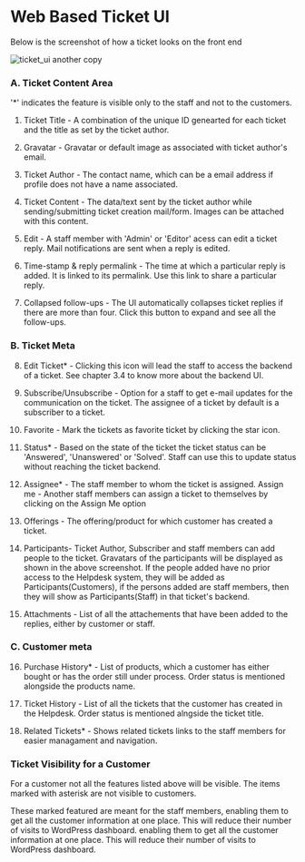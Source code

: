 # Web Based Ticket UI

Below is the screenshot of how a ticket looks on the front end

![ticket_ui another copy](https://cloud.githubusercontent.com/assets/8191145/7630475/f6c578c8-fa53-11e4-83c3-740cc9b03b8a.png)


###  A. Ticket Content Area

'*' indicates the feature is visible only to the staff and not to the customers.


1. Ticket Title - A combination of the unique ID genearted for each ticket and the title as set by the ticket author.

2. Gravatar - Gravatar or default image as associated with ticket author's email.

3. Ticket Author -  The contact name, which can be a email address if profile does not have a name associated.

4. Ticket Content - The data/text sent by the ticket author while sending/submitting ticket creation mail/form. Images can be attached with this content.

5. Edit  - A staff member with 'Admin' or 'Editor' acess can edit a ticket reply. Mail notifications are sent when a reply is edited.

6. Time-stamp & reply permalink - The time at which a particular reply is added. It is linked to its permalink. Use this link to share a particular reply.

7. Collapsed follow-ups - The UI automatically collapses ticket replies if there are more than four. Click this button to expand and see all the follow-ups.
### B. Ticket Meta
8. Edit Ticket* - Clicking this icon will lead the staff to access the backend of a ticket. See chapter 3.4 to know more about the backend UI.

9. Subscribe/Unsubscribe - Option for a staff to get e-mail updates for the communication on the ticket. The assignee of a ticket by default is a subscriber to a ticket.

10. Favorite - Mark the tickets as favorite ticket by clicking the star icon.

11. Status* - Based on the state of the ticket the ticket status can be 'Answered', 'Unanswered' or 'Solved'. Staff can use this to update status without reaching the ticket backend.

12. Assignee* - The staff member to whom the ticket is assigned.
Assign me - Another staff members can assign a ticket to themselves by clicking on the Assign Me option
13. Offerings - The offering/product for which customer has created a ticket.

14. Participants- Ticket Author, Subscriber and staff members can add people to the ticket. Gravatars of the participants will be displayed as shown in the above screenshot.
If the people added have no prior access to the Helpdesk system, they will be added as Participants(Customers), if the persons added are staff members, then they will show as Participants(Staff) in that ticket's backend.

15. Attachments - List of all the attachements that have been added to the replies, either by customer or staff.
### C. Customer meta
16. Purchase History* - List of products, which a customer has either bought or has the order still under process. Order status is mentioned alongside the products name.

17. Ticket History - List of all the tickets that the customer has created in the Helpdesk. Order status is mentioned alngside the ticket title.

18. Related Tickets* - Shows related tickets links to the staff members for easier managament and navigation.


### Ticket Visibility for a Customer

For a customer not all the features listed above will be visible. The items marked with asterisk are not visible to customers.

These marked featured are meant for the staff members, enabling them to get all the customer information at one place. This will reduce their number of visits to WordPress dashboard.
enabling them to get all the customer information at one place. This will reduce their number of visits to WordPress dashboard.
